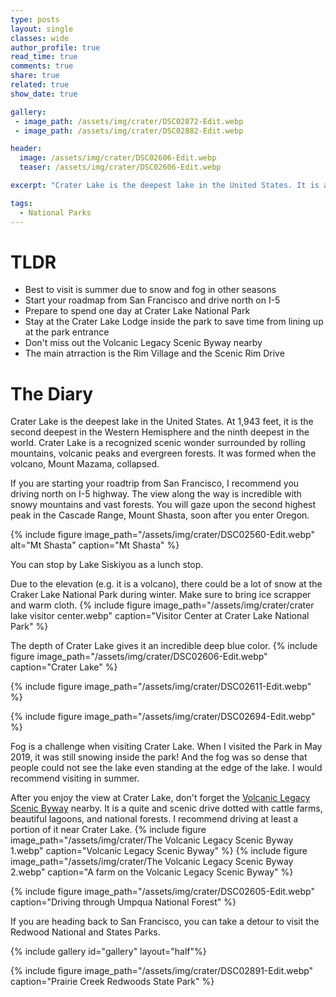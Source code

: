 ```yaml
---
type: posts
layout: single
classes: wide
author_profile: true
read_time: true
comments: true
share: true
related: true
show_date: true

gallery:
 - image_path: /assets/img/crater/DSC02872-Edit.webp
 - image_path: /assets/img/crater/DSC02882-Edit.webp

header:
  image: /assets/img/crater/DSC02606-Edit.webp
  teaser: /assets/img/crater/DSC02606-Edit.webp

excerpt: "Crater Lake is the deepest lake in the United States. It is a recognized scenic wonder surrounded by rolling mountains, volcanic peaks and evergreen forests."

tags:
  - National Parks
---
```


# TLDR
* Best to visit is summer due to snow and fog in other seasons
* Start your roadmap from San Francisco and drive north on I-5
* Prepare to spend one day at Crater Lake National Park
* Stay at the Crater Lake Lodge inside the park to save time from lining up at the park entrance
* Don't miss out the Volcanic Legacy Scenic Byway nearby
* The main atrraction is the Rim Village and the Scenic Rim Drive

# The Diary
Crater Lake is the deepest lake in the United States. At 1,943 feet, it is the second deepest in the Western Hemisphere and the ninth deepest in the world. Crater Lake is a recognized scenic wonder surrounded by rolling mountains, volcanic peaks and evergreen forests. It was formed when the volcano, Mount Mazama, collapsed.

If you are starting your roadtrip from San Francisco, I recommend you driving north on I-5 highway. The view along the way is incredible with snowy mountains and vast forests. You will gaze upon the second highest peak in the Cascade Range, Mount Shasta, soon after you enter Oregon.

{% include figure image_path="/assets/img/crater/DSC02560-Edit.webp" alt="Mt Shasta" caption="Mt Shasta" %}

You can stop by Lake Siskiyou as a lunch stop.

Due to the elevation (e.g. it is a volcano), there could be a lot of snow at the Craker Lake National Park during winter. Make sure to bring ice scrapper and warm cloth.
{% include figure image_path="/assets/img/crater/crater lake visitor center.webp" caption="Visitor Center at Crater Lake National Park" %}

The depth of Crater Lake gives it an incredible deep blue color.
{% include figure image_path="/assets/img/crater/DSC02606-Edit.webp" caption="Crater Lake" %}

{% include figure image_path="/assets/img/crater/DSC02611-Edit.webp"  %}

{% include figure image_path="/assets/img/crater/DSC02694-Edit.webp"  %}

Fog is a challenge when visiting Crater Lake. When I visited the Park in May 2019, it was still snowing inside the park! And the fog was so dense that people could not see the lake even standing at the edge of the lake. I would recommend visiting in summer.

After you enjoy the view at Crater Lake, don't forget the [Volcanic Legacy Scenic Byway](https://en.wikipedia.org/wiki/Volcanic_Legacy_Scenic_Byway) nearby. It is a quite and scenic drive dotted with cattle farms, beautiful lagoons, and national forests. I recommend driving at least a portion of it near Crater Lake.
{% include figure image_path="/assets/img/crater/The Volcanic Legacy Scenic Byway 1.webp" caption="Volcanic Legacy Scenic Byway" %}
{% include figure image_path="/assets/img/crater/The Volcanic Legacy Scenic Byway 2.webp" caption="A farm on the Volcanic Legacy Scenic Byway" %}



{% include figure image_path="/assets/img/crater/DSC02605-Edit.webp" caption="Driving through Umpqua National Forest" %}

If you are heading back to San Francisco, you can take a detour to visit the Redwood National and States Parks.

{% include gallery id="gallery" layout="half"%}

{% include figure image_path="/assets/img/crater/DSC02891-Edit.webp" caption="Prairie Creek Redwoods State Park" %}
